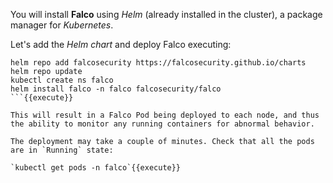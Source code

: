 You will install **Falco** using _Helm_ (already installed in the cluster), a package manager for *Kubernetes*.

Let's add the *Helm chart* and deploy Falco executing:

```
helm repo add falcosecurity https://falcosecurity.github.io/charts
helm repo update
kubectl create ns falco
helm install falco -n falco falcosecurity/falco
```{{execute}}

This will result in a Falco Pod being deployed to each node, and thus the ability to monitor any running containers for abnormal behavior.

The deployment may take a couple of minutes. Check that all the pods are in `Running` state:

`kubectl get pods -n falco`{{execute}}
